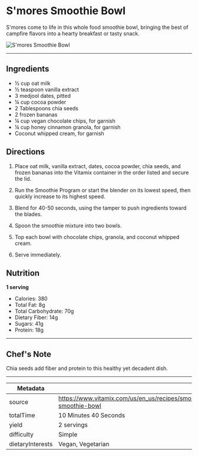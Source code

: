 # S'mores Smoothie Bowl

S'mores come to life in this whole food smoothie bowl, bringing the best of campfire flavors into a hearty breakfast or tasty snack.

![S'mores Smoothie Bowl](https://www.vitamix.com/content/dam/vitamix/home/recipes/smoothies/Smores-470x449.png)

---

## Ingredients

- ½ cup oat milk
- ½ teaspoon vanilla extract
- 3 medjool dates, pitted
- ¼ cup cocoa powder
- 2 Tablespoons chia seeds
- 2 frozen bananas
- ¼ cup vegan chocolate chips, for garnish
- ¼ cup honey cinnamon granola, for garnish
- Coconut whipped cream, for garnish

## Directions

1. Place oat milk, vanilla extract, dates, cocoa powder, chia seeds, and frozen bananas into the Vitamix container in the order listed and secure the lid.

2. Run the Smoothie Program or start the blender on its lowest speed, then quickly increase to its highest speed.

3. Blend for 40-50 seconds, using the tamper to push ingredients toward the blades.

4. Spoon the smoothie mixture into two bowls.

5. Top each bowl with chocolate chips, granola, and coconut whipped cream.

6. Serve immediately.

## Nutrition

**1 serving**

- Calories: 380
- Total Fat: 8g
- Total Carbohydrate: 70g
- Dietary Fiber: 14g
- Sugars: 41g
- Protein: 18g

---

## Chef's Note

Chia seeds add fiber and protein to this healthy yet decadent dish.

---

| Metadata |  |
| --- | --- |
| source | https://www.vitamix.com/us/en_us/recipes/smores-smoothie-bowl |
| totalTime | 10 Minutes 40 Seconds |
| yield | 2 servings |
| difficulty | Simple |
| dietaryInterests | Vegan, Vegetarian |
